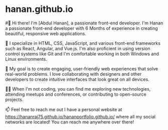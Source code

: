 # hanan.github.io
#👋 Hi there! I'm [Abdul Hanan], a passionate front-end developer. 
 I'm Hanan a passionate front-end developer with 6 Months  of experience in creating beautiful, responsive web applications.

🔨 I specialize in HTML, CSS, JavaScript, and various front-end frameworks such as React, Angular, and Vue.js. I'm also proficient in using version control systems like Git and I'm comfortable working in both Windows and Linux environments.

🚀 My goal is to create engaging, user-friendly web experiences that solve real-world problems. I love collaborating with designers and other developers to create intuitive interfaces that look great on all devices.

👨‍💻 When I'm not coding, you can find me exploring new technologies, attending meetups and conferences, or contributing to open-source projects.

📫 Feel free to reach me out  I have a personal website at https://hananraj75.github.io/hananportfolio.github.io/ where all my social networks are located! You can reach me anywhere over there!
 
